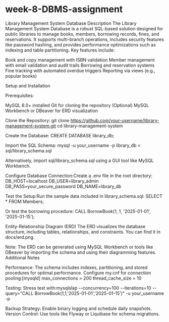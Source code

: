 # week-8-DBMS-assignment
Library Management System Database
Description
The Library Management System Database is a robust SQL-based solution designed for public libraries to manage books, members, borrowing records, fines, and reservations. It supports multi-branch operations, includes security features like password hashing, and provides performance optimizations such as indexing and table partitioning. Key features include:

Book and copy management with ISBN validation
Member management with email validation and audit trails
Borrowing and reservation systems
Fine tracking with automated overdue triggers
Reporting via views (e.g., popular books)

Setup and Installation

Prerequisites:

MySQL 8.0+ installed
Git for cloning the repository
(Optional) MySQL Workbench or DBeaver for ERD visualization


Clone the Repository:
git clone https://github.com/your-username/library-management-system.git
cd library-management-system


Create the Database:
CREATE DATABASE library_db;


Import the SQL Schema:
mysql -u your_username -p library_db < sql/library_schema.sql

Alternatively, import sql/library_schema.sql using a GUI tool like MySQL Workbench.

Configure Database Connection:Create a .env file in the root directory:
DB_HOST=localhost
DB_USER=library_admin
DB_PASS=your_secure_password
DB_NAME=library_db


Test the Setup:Run the sample data included in library_schema.sql:
SELECT * FROM Members;

Or test the borrowing procedure:
CALL BorrowBook(1, 1, '2025-01-01', '2025-01-15');



Entity-Relationship Diagram (ERD)
The ERD visualizes the database structure, including tables, relationships, and constraints. You can find it in docs/erd.png.

Note: The ERD can be generated using MySQL Workbench or tools like DBeaver by importing the schema and using their diagramming features.
Additional Notes

Performance: The schema includes indexes, partitioning, and stored procedures for optimal performance. Configure my.cnf for connection pooling:[mysqld]
max_connections = 200
thread_cache_size = 10


Testing: Stress test with:mysqlslap --concurrency=100 --iterations=10 --query="CALL BorrowBook(1,1,'2025-01-01','2025-01-15')" -u your_username -p


Backup Strategy: Enable binary logging and schedule daily snapshots.
Version Control: Use tools like Flyway or Liquibase for schema migrations.

